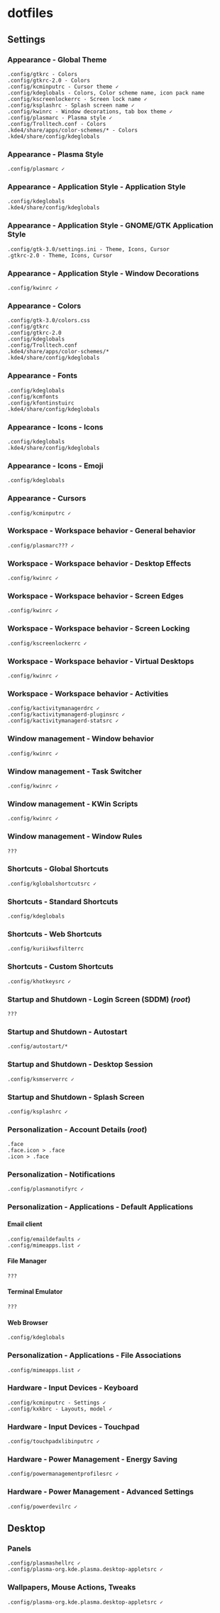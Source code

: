 # dotfiles

## Settings

### Appearance - Global Theme
```
.config/gtkrc - Colors
.config/gtkrc-2.0 - Colors
.config/kcminputrc - Cursor theme ✓
.config/kdeglobals - Colors, Color scheme name, icon pack name
.config/kscreenlockerrc - Screen lock name ✓
.config/ksplashrc - Splash screen name ✓
.config/kwinrc - Window decorations, tab box theme ✓
.config/plasmarc - Plasma style ✓
.config/Trolltech.conf - Colors
.kde4/share/apps/color-schemes/* - Colors
.kde4/share/config/kdeglobals
```

### Appearance - Plasma Style
```
.config/plasmarc ✓
```

### Appearance - Application Style - Application Style
```
.config/kdeglobals
.kde4/share/config/kdeglobals
```

### Appearance - Application Style - GNOME/GTK Application Style
```
.config/gtk-3.0/settings.ini - Theme, Icons, Cursor
.gtkrc-2.0 - Theme, Icons, Cursor
```

### Appearance - Application Style - Window Decorations
```
.config/kwinrc ✓
```

### Appearance - Colors
```
.config/gtk-3.0/colors.css
.config/gtkrc
.config/gtkrc-2.0
.config/kdeglobals
.config/Trolltech.conf
.kde4/share/apps/color-schemes/*
.kde4/share/config/kdeglobals
```

### Appearance - Fonts
```
.config/kdeglobals
.config/kcmfonts
.config/kfontinstuirc
.kde4/share/config/kdeglobals
```

### Appearance - Icons - Icons
```
.config/kdeglobals
.kde4/share/config/kdeglobals
```

### Appearance - Icons - Emoji
```
.config/kdeglobals
```

### Appearance - Cursors
```
.config/kcminputrc ✓
```



### Workspace - Workspace behavior - General behavior
```
.config/plasmarc??? ✓
```

### Workspace - Workspace behavior - Desktop Effects
```
.config/kwinrc ✓
```

### Workspace - Workspace behavior - Screen Edges
```
.config/kwinrc ✓
```

### Workspace - Workspace behavior - Screen Locking
```
.config/kscreenlockerrc ✓
```

### Workspace - Workspace behavior - Virtual Desktops
```
.config/kwinrc ✓
```

### Workspace - Workspace behavior - Activities
```
.config/kactivitymanagerdrc ✓
.config/kactivitymanagerd-pluginsrc ✓
.config/kactivitymanagerd-statsrc ✓
```



### Window management - Window behavior
```
.config/kwinrc ✓
```

### Window management - Task Switcher
```
.config/kwinrc ✓
```

### Window management - KWin Scripts
```
.config/kwinrc ✓
```

### Window management - Window Rules
```
???
```



### Shortcuts - Global Shortcuts
```
.config/kglobalshortcutsrc ✓
```

### Shortcuts - Standard Shortcuts
```
.config/kdeglobals
```

### Shortcuts - Web Shortcuts
```
.config/kuriikwsfilterrc
```

### Shortcuts - Custom Shortcuts
```
.config/khotkeysrc ✓
```



### Startup and Shutdown - Login Screen (SDDM) (*root*)
```
???
```

### Startup and Shutdown - Autostart
```
.config/autostart/*
```

### Startup and Shutdown - Desktop Session
```
.config/ksmserverrc ✓
```

### Startup and Shutdown - Splash Screen
```
.config/ksplashrc ✓
```



### Personalization - Account Details (*root*)
```
.face
.face.icon > .face
.icon > .face
```

### Personalization - Notifications
```
.config/plasmanotifyrc ✓
```

### Personalization - Applications - Default Applications

#### Email client
```
.config/emaildefaults ✓
.config/mimeapps.list ✓
```

#### File Manager
```
???
```

#### Terminal Emulator
```
???
```

#### Web Browser
```
.config/kdeglobals
```

### Personalization - Applications - File Associations
```
.config/mimeapps.list ✓
```



### Hardware - Input Devices - Keyboard
```
.config/kcminputrc - Settings ✓
.config/kxkbrc - Layouts, model ✓
```

### Hardware - Input Devices - Touchpad
```
.config/touchpadxlibinputrc ✓
```

### Hardware - Power Management - Energy Saving
```
.config/powermanagementprofilesrc ✓
```

### Hardware - Power Management - Advanced Settings
```
.config/powerdevilrc ✓
```



## Desktop

### Panels
```
.config/plasmashellrc ✓
.config/plasma-org.kde.plasma.desktop-appletsrc ✓
```

### Wallpapers, Mouse Actions, Tweaks
```
.config/plasma-org.kde.plasma.desktop-appletsrc ✓
```
